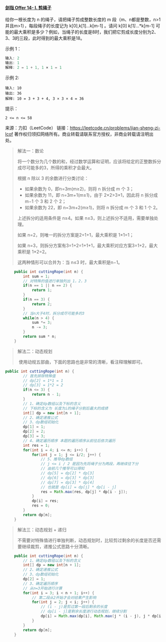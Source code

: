 #### [剑指 Offer 14- I. 剪绳子](https://leetcode.cn/problems/jian-sheng-zi-lcof/)

给你一根长度为 n 的绳子，请把绳子剪成整数长度的 m 段（m、n都是整数，n>1并且m>1），每段绳子的长度记为 k[0],k[1]...k[m-1] 。请问 k[0] *k[1]*...*k[m-1] 可能的最大乘积是多少？例如，当绳子的长度是8时，我们把它剪成长度分别为2、3、3的三段，此时得到的最大乘积是18。

示例 1：

```java
输入: 2
输出: 1
解释: 2 = 1 + 1, 1 × 1 = 1
```


示例 2: 

```
输入: 10
输出: 36
解释: 10 = 3 + 3 + 4, 3 × 3 × 4 = 36
```


提示：

```
2 <= n <= 58
```

来源：力扣（LeetCode）
链接：https://leetcode.cn/problems/jian-sheng-zi-lcof
著作权归领扣网络所有。商业转载请联系官方授权，非商业转载请注明出处。



> 解法一：数论
>
> 将一个数分为几个数的和，经过数学运算和证明，应该将给定的正整数拆分成尽可能多的3，所得的乘积才会最大。
>
> 根据 n 除以 3 的余数进行分类讨论：
>
> * 如果余数为 0，即n=3m(m≥2)，则将 n 拆分成 m 个 3；
> * 如果余数为 11，即 n=3m+1(m≥1)，由于 2×2>3×1，因此将 n 拆分成 m−1 个 3 和 2 个 2；
> * 如果余数为 22，即 n=3m+2(m≥1)，则将 n 拆分成 m 个 3 和 1 个 2。
>
> 上述拆分的适用条件是 n≥4。如果 n≤3，则上述拆分不适用，需要单独处理。
>
> 如果 n=2，则唯一的拆分方案是2=1+1，最大乘积是 1×1=1；
>
> 如果 n=3，则拆分方案有3=1+2=1+1+1，最大乘积对应方案3=1+2，最大乘积是 1×2=2。
>
> 这两种情形可以合并为：当 n≤3 时，最大乘积是n−1。
>

```java
 	public int cuttingRope(int n) {
        int sum = 1;
        // 对特殊的值进行单独列出 1，2，3
        if(n == 1 || n == 2) {
            return 1;
        }
        if(n == 3) {
            return 2;
        }
        // 当n大于4时，拆分成尽可能多的3
        while(n > 4) {
            sum *= 3;
            n -= 3;
        }
        return sum * n;
    }
```

> 解法二：动态规划
>
> ​	使用动规五部曲，下面的思路也是非常的清晰，看注释理解即可。

```java
public int cuttingRope(int n) {
        // 首先排除特殊值
        // dp[2] = 1*1 = 1
        // dp[3] = 1*2 = 2
        if(n <= 3) {
            return n - 1;
        }
        // 1、确定dp数组以及下标的含义
        // 下标的含义为 长度为i的绳子分割后最大的成绩
        int[] dp = new int[n + 1];
        // 2、确定递推公式
        // 3、dp数组初始化 
        dp[1] = 1;
        dp[2] = 2;
        dp[3] = 3;
        // 4、确定遍历顺序 本题的遍历顺序从前往后依次遍历
        int res = 1;
        for(int i = 4; i <= n; i++) {
            for(int j = 1; j <= i/2; j++) {
                // 5、推导dp数组
                // j <= i / 2 是因为先将绳子分为两段，再继续往下分 
                // 由前几个推导可以得知
                // dp[5] = dp[2] * dp[3]
                // dp[6] = dp[3] * dp[3]
                // dp[7] = dp[3] * dp[4]
                // 也就是 dp[i] = dp[j] * dp[i - j]
                res = Math.max(res, dp[j] * dp[i - j]);
            }
            dp[i] = res;
            res = 0;
        }
        return dp[n];
    }
```

> 解法三：动态规划 + 递归
>
> ​		不需要对特殊值进行单独判断，动态规划时，比较剪过剩余的长度是否还需要继续裁剪，递推公式思路十分清晰。

```java
	public int cuttingRope(int n) {
        // 1、确定dp数组以及下标的含义
        int[] dp = new int[n + 1];
        // 2、确定递推公式
        // 3、dp数组初始化
        dp[2] = 1;
        // 3、确定遍历顺序
        // 从n=3开始进行计算
        for(int i = 3; i < n + 1; i++) {
            // 第二段从2开始才会对结果产生影响
            for(int j = 2; j < i; j++) {
                // (i - j)是剪过第一段后剩余的长度
                // dp[i - j]是剩余长度进行动态规划，继续分割
                dp[i] = Math.max(dp[i], Math.max(j * (i - j), j * dp[i - j]));  
            }
        }
        return dp[n];
    }
```

